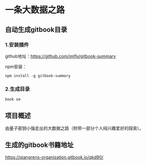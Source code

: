 # 一条大数据之路

## 自动生成gitbook目录

### 1.安装插件

github地址：https://github.com/imfly/gitbook-summary

npm安装：

```
npm install -g gitbook-summary
```

### 2.生成目录

```
book sm
```



## 项目概述



由量子密钥小强走出的大数据之路（附带一部分个人纯兴趣爱好的探索）。

## 生成的gitbook书籍地址

https://qiangrens-organization.gitbook.io/qkd90/

